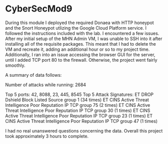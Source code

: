 # CyberSecMod9

During this module I deployed the required Donaea with HTTP honeypot and the Snort Honeypot utlizing the Google Cloud Platform service. I followed the instructions included with the lab.
I encountered a few issues. After my initial setup of the MHN Admin VM, I was unable to SSH into it after installing all of the requisite packages. This meant that I had to delete the VM and recreate it, adding an additional hour or so to my project time. Additionally, I ran into an issue accessing the browser GUI for the server, until I added TCP port 80 to the firewall. Otherwise, the project went fairly smoothly.

A summary of data follows:

Number of attacks while running: 2684

Top 5 ports: 42, 8088, 23, 445, 8545
Top 5 Attack Signatures: ET DROP Dshield Block Listed Source group 1 (34 times)
                         ET CINS Active Threat Intelligence Poor Reputation IP TCP group 75 (2 times)
                         ET CINS Active Threat Intelligence Poor Reputation IP TCP group 30 (1 times)
                         ET CINS Active Threat Intelligence Poor Reputation IP TCP group 23 (1 times)
                         ET CINS Active Threat Intelligence Poor Reputation IP TCP group 47 (1 times)
                         
I had no real unanswered questions concerning the data. Overall this project took approximately 3 hours to complete.


